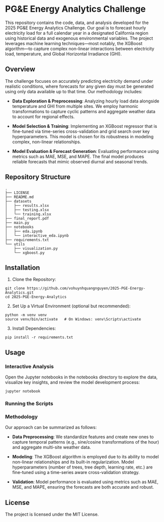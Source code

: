 # PG&E Energy Analytics Challenge
This repository contains the code, data, and analysis developed for the 2025 PG&E Energy Analytics Challenge. Our goal is to forecast hourly electricity load for a full calendar year in a designated California region using historical data and exogenous environmental variables. The project leverages machine learning techniques—most notably, the XGBoost algorithm—to capture complex non-linear interactions between electricity load, temperature, and Global Horizontal Irradiance (GHI).

## Overview
The challenge focuses on accurately predicting electricity demand under realistic conditions, where forecasts for any given day must be generated using only data available up to that time. Our methodology includes:

* **Data Exploration & Preprocessing**:
Analyzing hourly load data alongside temperature and GHI from multiple sites. We employ harmonic transformations to capture cyclic patterns and aggregate weather data to account for regional effects.

* **Model Selection & Training**:
Implementing an XGBoost regressor that is fine-tuned via time-series cross-validation and grid search over key hyperparameters. This model is chosen for its robustness in modeling complex, non-linear relationships.

* **Model Evaluation & Forecast Generation**:
Evaluating performance using metrics such as MAE, MSE, and MAPE. The final model produces reliable forecasts that mimic observed diurnal and seasonal trends.

## Repository Structure

```
.
├── LICENSE
├── README.md
├── datasets
│   ├── results.xlsx
│   ├── testing.xlsx
│   └── training.xlsx
├── final_report.pdf
├── main.py
├── notebooks
│   ├── eda.ipynb
│   └── interactive_eda.ipynb
├── requirements.txt
└── utils
    ├── visualization.py
    └── xgboost.py
```

## Installation
1. Clone the Repository:

```
git clone https://github.com/vohuynhquangnguyen/2025-PGE-Energy-Analytics.git
cd 2025-PGE-Energy-Analytics
```

2. Set Up a Virtual Environment (optional but recommended):

```
python -m venv venv
source venv/bin/activate   # On Windows: venv\Scripts\activate
```

3. Install Dependencies:

```
pip install -r requirements.txt
```

## Usage
### Interactive Analysis
Open the Jupyter notebooks in the notebooks directory to explore the data, visualize key insights, and review the model development process:

```
jupyter notebook
```

### Running the Scripts

### Methodology
Our approach can be summarized as follows:
* **Data Preprocessing**:
We standardize features and create new ones to capture temporal patterns (e.g., sine/cosine transformations of the hour) and aggregate multi-site weather data.

* **Modeling**:
The XGBoost algorithm is employed due to its ability to model non-linear relationships and its built-in regularization. Model hyperparameters (number of trees, tree depth, learning rate, etc.) are fine-tuned using a time-series aware cross-validation strategy.

* **Validation**:
Model performance is evaluated using metrics such as MAE, MSE, and MAPE, ensuring the forecasts are both accurate and robust.

## License
The project is licensed under the MIT License.